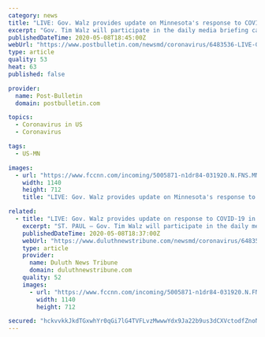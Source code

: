 ```yaml
---
category: news
title: "LIVE: Gov. Walz provides update on Minnesota's response to COVID-19 at 2 pm"
excerpt: "Gov. Tim Walz will participate in the daily media briefing call to provide an update on Minnesota’s response to COVID-19 at 2 p.m. Friday, May 8."
publishedDateTime: 2020-05-08T18:45:00Z
webUrl: "https://www.postbulletin.com/newsmd/coronavirus/6483536-LIVE-Gov.-Walz-provides-update-on-Minnesotas-response-to-COVID-19-at-2-pm"
type: article
quality: 53
heat: 63
published: false

provider:
  name: Post-Bulletin
  domain: postbulletin.com

topics:
  - Coronavirus in US
  - Coronavirus

tags:
  - US-MN

images:
  - url: "https://www.fccnn.com/incoming/5005871-n1dr84-031920.N.FNS.MNRESPONSE/alternates/BASE_LANDSCAPE/031920.N.FNS.MNRESPONSE"
    width: 1140
    height: 712
    title: "LIVE: Gov. Walz provides update on Minnesota's response to COVID-19 at 2 pm"

related:
  - title: "LIVE: Gov. Walz provides update on response to COVID-19 in Minnesota at 2 pm"
    excerpt: "ST. PAUL — Gov. Tim Walz will participate in the daily media briefing call to provide an update on Minnesota’s response to COVID-19 at 2 p.m. Friday, May 8. Walz will be joined by Lieutenant Governor Peggy Flanagan and Department of Health Commissioner Jan Malcolm. Watch a livestream of the event below. Refresh your browser closer to the ..."
    publishedDateTime: 2020-05-08T18:37:00Z
    webUrl: "https://www.duluthnewstribune.com/newsmd/coronavirus/6483536-LIVE-Gov.-Walz-provides-update-on-response-to-COVID-19-in-Minnesota-at-2-pm"
    type: article
    provider:
      name: Duluth News Tribune
      domain: duluthnewstribune.com
    quality: 52
    images:
      - url: "https://www.fccnn.com/incoming/5005871-n1dr84-031920.N.FNS.MNRESPONSE/alternates/BASE_LANDSCAPE/031920.N.FNS.MNRESPONSE"
        width: 1140
        height: 712

secured: "hckvvkkJkdTGxwhYr0qGi7lG4TVFLvzMwwwYdx9Ja22b9us3dCXVctodfZnoNpuZ5Rpe4me8i977VqORQbbpCG578IaTLQ1InysSrz4QtIU+yfAP6ZYJC5TtC01OcSeYumiyhEV7xvtsqxU9Z1DrCjF77lbFEs5ozobfUGujegDguV7oqibzeSJUl5YsjOub/hIhGJFSei05GiB7s7+dwt0O0x62Quccmrndam2levUbRtQoq0N2zUlskAMVrkwbUJj6xbxBDSiQ5jYF36f32RyGcROknuSCsd2XfZ8NVtqYjEhDOBo8b9nw22lI3vJ/;8We9ylcMebAzL/Ss/2T1bA=="
---
```


